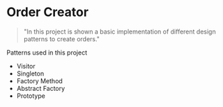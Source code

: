# Order Creator

>"In this project is shown a basic implementation of different design patterns  to create orders." 

Patterns used in this project
 - Visitor
 - Singleton
 - Factory Method
 - Abstract Factory
 - Prototype
